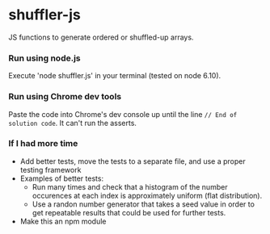 # shuffler-js
JS functions to generate ordered or shuffled-up arrays.

### Run using node.js
Execute 'node shuffler.js' in your terminal (tested on node 6.10).

### Run using Chrome dev tools
Paste the code into Chrome's dev console up until the line ```// End of solution code```.  It can't run the asserts. 

### If I had more time
* Add better tests, move the tests to a separate file, and use a proper testing framework
* Examples of better tests:
  - Run many times and check that a histogram of the number occurences at each index is approximately uniform (flat distribution).
   - Use a randon number generator that takes a seed value in order to get repeatable results that could be used for further tests.
* Make this an npm module
